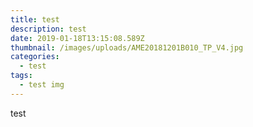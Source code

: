 ```yaml
---
title: test
description: test
date: 2019-01-18T13:15:08.589Z
thumbnail: /images/uploads/AME20181201B010_TP_V4.jpg
categories:
  - test
tags:
  - test img
---
```

test

